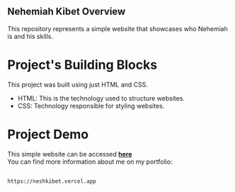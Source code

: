 ## Nehemiah Kibet Overview  
This repository represents a simple website that showcases who Nehemiah is and his skills.  

# Project's Building Blocks
This project was built using just HTML and CSS.  
   - HTML: This is the technology used to structure websites.  
   - CSS: Technology responsible for styling websites.  
# Project Demo  
This simple website can be accessed **[here](https://github.resume)**  
You can find more information about me on my portfolio:  
##
    https://neshkibet.vercel.app
##
